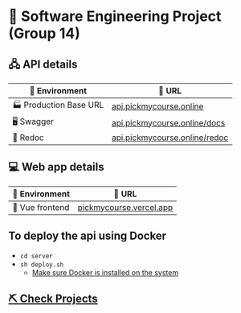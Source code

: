 # 🚧 **Software Engineering Project (Group 14)**

## 🖧 **API details**

| 🌱 Environment         | 🔗 URL                                                               |
|------------------------|----------------------------------------------------------------------|
| 🏭 Production Base URL |[api.pickmycourse.online](https://api.pickmycourse.online)            |
| 🖥️ Swagger             |[api.pickmycourse.online/docs](https://api.pickmycourse.online/docs)  |
| 🤖 Redoc               |[api.pickmycourse.online/redoc](https://api.pickmycourse.online/redoc)|

## 💻 **Web app details**

| 🌱 Environment  | 🔗 URL                                                    |
|-----------------|-----------------------------------------------------------|
| 📱 Vue frontend |[pickmycourse.vercel.app](https://pickmycourse.vercel.app) |

## **To deploy the api using Docker**
- `cd server`
- `sh deploy.sh`
  - [Make sure Docker is installed on the system](https://docs.docker.com/engine/install)

## **[⛏️ Check Projects](https://github.com/orgs/se-sept-14-draft-work/projects/1)**
